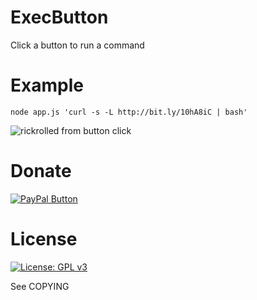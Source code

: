 # ExecButton
Click a button to run a command

# Example
`node app.js 'curl -s -L http://bit.ly/10hA8iC | bash'`

![rickrolled from button click](https://imgur.com/download/aP3wkVy)

# Donate
[![PayPal Button](https://img.shields.io/badge/Donate-PayPal-blue.svg)](https://paypal.me/SamFoxman)

# License
[![License: GPL v3](https://img.shields.io/badge/License-GPL%20v3-red.svg)](https://www.gnu.org/licenses/gpl-3.0)

See COPYING